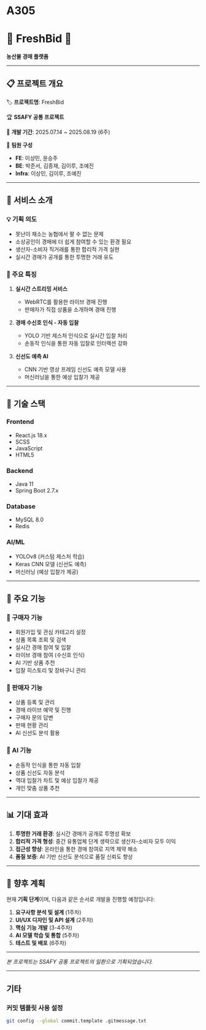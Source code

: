 # A305

# 🌱 FreshBid 🌱

**농산물 경매 플랫폼**

---

## 📋 프로젝트 개요

🏷️ **프로젝트명**: FreshBid

🏆 **SSAFY 공통 프로젝트**

📅 **개발 기간**: 2025.07.14 ~ 2025.08.19 (6주)

👥 **팀원 구성**

- **FE**: 이상민, 윤승주
- **BE**: 박준서, 김종재, 김이루, 조예진
- **Infra**: 이상민, 김이루, 조예진

---

## 🎯 서비스 소개

### 💡 기획 의도

- 못난이 채소는 농협에서 팔 수 없는 문제
- 소상공인이 경매에 더 쉽게 참여할 수 있는 환경 필요
- 생산자-소비자 직거래를 통한 합리적 가격 실현
- 실시간 경매가 공개를 통한 투명한 거래 유도

### 🎨 주요 특징

1. **실시간 스트리밍 서비스**

   - WebRTC를 활용한 라이브 경매 진행
   - 판매자가 직접 상품을 소개하며 경매 진행

2. **경매 수신호 인식 - 자동 입찰**

   - YOLO 기반 제스처 인식으로 실시간 입찰 처리
   - 손동작 인식을 통한 자동 입찰로 인터랙션 강화

3. **신선도 예측 AI**
   - CNN 기반 영상 프레임 신선도 예측 모델 사용
   - 머신러닝을 통한 예상 입찰가 제공

---

## 🔧 기술 스택

### Frontend

- React.js 18.x
- SCSS
- JavaScript
- HTML5

### Backend

- Java 11
- Spring Boot 2.7.x

### Database

- MySQL 8.0
- Redis

### AI/ML

- YOLOv8 (커스텀 제스처 학습)
- Keras CNN 모델 (신선도 예측)
- 머신러닝 (예상 입찰가 제공)

---

## 📱 주요 기능

### 🛒 구매자 기능

- 회원가입 및 관심 카테고리 설정
- 상품 목록 조회 및 검색
- 실시간 경매 참여 및 입찰
- 라이브 경매 참여 (수신호 인식)
- AI 기반 상품 추천
- 입찰 히스토리 및 장바구니 관리

### 🌾 판매자 기능

- 상품 등록 및 관리
- 경매 라이브 예약 및 진행
- 구매자 문의 답변
- 판매 현황 관리
- AI 신선도 분석 활용

### 🤖 AI 기능

- 손동작 인식을 통한 자동 입찰
- 상품 신선도 자동 분석
- 역대 입찰가 차트 및 예상 입찰가 제공
- 개인 맞춤 상품 추천

---

## 📊 기대 효과

1. **투명한 거래 환경**: 실시간 경매가 공개로 투명성 확보
2. **합리적 가격 형성**: 중간 유통업체 단계 생략으로 생산자-소비자 모두 이익
3. **접근성 향상**: 온라인을 통한 경매 참여로 지역 제약 해소
4. **품질 보증**: AI 기반 신선도 분석으로 품질 신뢰도 향상

---

## 🚀 향후 계획

현재 **기획 단계**이며, 다음과 같은 순서로 개발을 진행할 예정입니다:

1. **요구사항 분석 및 설계** (1주차)
2. **UI/UX 디자인 및 API 설계** (2주차)
3. **핵심 기능 개발** (3-4주차)
4. **AI 모델 학습 및 통합** (5주차)
5. **테스트 및 배포** (6주차)

---

_본 프로젝트는 SSAFY 공통 프로젝트의 일환으로 기획되었습니다._

---

## 기타

### 커밋 템플릿 사용 설정

```bash
git config --global commit.template .gitmessage.txt
```
